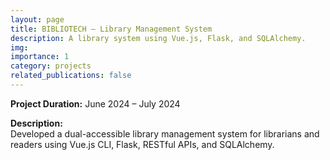 ```yaml
---
layout: page
title: BIBLIOTECH – Library Management System
description: A library system using Vue.js, Flask, and SQLAlchemy.
img: 
importance: 1
category: projects
related_publications: false
---
```


**Project Duration:** June 2024 – July 2024

**Description:**  
Developed a dual-accessible library management system for librarians and readers using Vue.js CLI, Flask, RESTful APIs, and SQLAlchemy.
